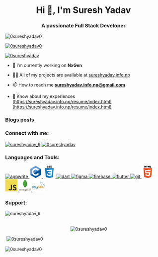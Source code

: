 <h1 align="center">Hi 👋, I'm Suresh Yadav</h1>
<h3 align="center">A passionate Full Stack Developer</h3>

<p align="left"> <img src="https://komarev.com/ghpvc/?username=0sureshyadav0&label=Profile%20views&color=0e75b6&style=flat" alt="0sureshyadav0" /> </p>


<p align="left"> <a href="https://github.com/ryo-ma/github-profile-trophy"><img src="https://github-profile-trophy.vercel.app/?username=0sureshyadav0&title=Commits&title=Repositories&title=Experience" alt="0sureshyadav0" /></a> </p>


<p align="left"> <a href="https://twitter.com/0sureshyadav" target="blank"><img src="https://img.shields.io/twitter/follow/0sureshyadav?logo=twitter&style=for-the-badge" alt="0sureshyadav" /></a> </p>

- 🔭 I’m currently working on **NxGen**

- 👨‍💻 All of my projects are available at [sureshyadav.info.np](sureshyadav.info.np)

- 📫 How to reach me **sureshyadav.info.np@gmail.com**

- 📄 Know about my experiences [https://sureshyadav.info.np/resume/index.html](https://sureshyadav.info.np/resume/index.html)

### Blogs posts
<!-- BLOG-POST-LIST:START -->
<!-- BLOG-POST-LIST:END -->

<h3 align="left">Connect with me:</h3>
<p align="left">
<a href="https://dev.to/sureshyadav_9" target="blank"><img align="center" src="https://raw.githubusercontent.com/rahuldkjain/github-profile-readme-generator/master/src/images/icons/Social/devto.svg" alt="sureshyadav_9" height="30" width="40" /></a>
<a href="https://twitter.com/0sureshyadav" target="blank"><img align="center" src="https://raw.githubusercontent.com/rahuldkjain/github-profile-readme-generator/master/src/images/icons/Social/twitter.svg" alt="0sureshyadav" height="30" width="40" /></a>
</p>

<h3 align="left">Languages and Tools:</h3>
<p align="left"> <a href="https://appwrite.io" target="_blank" rel="noreferrer"> <img src="https://www.vectorlogo.zone/logos/appwriteio/appwriteio-icon.svg" alt="appwrite" width="40" height="40"/> </a> <a href="https://www.cprogramming.com/" target="_blank" rel="noreferrer"> <img src="https://raw.githubusercontent.com/devicons/devicon/master/icons/c/c-original.svg" alt="c" width="40" height="40"/> </a> <a href="https://www.w3schools.com/css/" target="_blank" rel="noreferrer"> <img src="https://raw.githubusercontent.com/devicons/devicon/master/icons/css3/css3-original-wordmark.svg" alt="css3" width="40" height="40"/> </a> <a href="https://dart.dev" target="_blank" rel="noreferrer"> <img src="https://www.vectorlogo.zone/logos/dartlang/dartlang-icon.svg" alt="dart" width="40" height="40"/> </a> <a href="https://www.figma.com/" target="_blank" rel="noreferrer"> <img src="https://www.vectorlogo.zone/logos/figma/figma-icon.svg" alt="figma" width="40" height="40"/> </a> <a href="https://firebase.google.com/" target="_blank" rel="noreferrer"> <img src="https://www.vectorlogo.zone/logos/firebase/firebase-icon.svg" alt="firebase" width="40" height="40"/> </a> <a href="https://flutter.dev" target="_blank" rel="noreferrer"> <img src="https://www.vectorlogo.zone/logos/flutterio/flutterio-icon.svg" alt="flutter" width="40" height="40"/> </a> <a href="https://git-scm.com/" target="_blank" rel="noreferrer"> <img src="https://www.vectorlogo.zone/logos/git-scm/git-scm-icon.svg" alt="git" width="40" height="40"/> </a> <a href="https://www.w3.org/html/" target="_blank" rel="noreferrer"> <img src="https://raw.githubusercontent.com/devicons/devicon/master/icons/html5/html5-original-wordmark.svg" alt="html5" width="40" height="40"/> </a> <a href="https://developer.mozilla.org/en-US/docs/Web/JavaScript" target="_blank" rel="noreferrer"> <img src="https://raw.githubusercontent.com/devicons/devicon/master/icons/javascript/javascript-original.svg" alt="javascript" width="40" height="40"/> </a> <a href="https://www.mongodb.com/" target="_blank" rel="noreferrer"> <img src="https://raw.githubusercontent.com/devicons/devicon/master/icons/mongodb/mongodb-original-wordmark.svg" alt="mongodb" width="40" height="40"/> </a> <a href="https://www.mysql.com/" target="_blank" rel="noreferrer"> <img src="https://raw.githubusercontent.com/devicons/devicon/master/icons/mysql/mysql-original-wordmark.svg" alt="mysql" width="40" height="40"/> </a> </p>

<h3 align="left">Support:</h3>

<p><a href="https://www.buymeacoffee.com/sureshyadav_9"> <img align="left" src="https://cdn.buymeacoffee.com/buttons/v2/default-yellow.png" height="50" width="210" alt="sureshyadav_9" /></a></p><br><br>

<p><img align="center" src="https://github-readme-stats.vercel.app/api/top-langs?username=0sureshyadav0&show_icons=true&locale=en&layout=compact" alt="0sureshyadav0" /></p>

<p>&nbsp;<img align="center" src="https://github-readme-stats.vercel.app/api?username=0sureshyadav0&show_icons=true&locale=en" alt="0sureshyadav0" /></p>

<p><img align="center" src="https://github-readme-streak-stats.herokuapp.com/?user=0sureshyadav0&" alt="0sureshyadav0" /></p>

